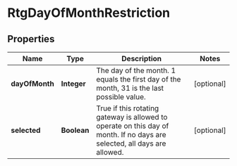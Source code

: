
# RtgDayOfMonthRestriction

## Properties
Name | Type | Description | Notes
------------ | ------------- | ------------- | -------------
**dayOfMonth** | **Integer** | The day of the month. 1 equals the first day of the month, 31 is the last possible value. |  [optional]
**selected** | **Boolean** | True if this rotating gateway is allowed to operate on this day of month.  If no days are selected, all days are allowed. |  [optional]



